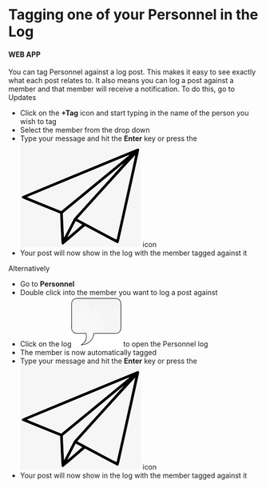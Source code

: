 # Tagging one of your Personnel in the Log

#### WEB APP

You can tag Personnel against a log post. This makes it easy to see exactly what each post relates to. It also means you can log a post against a member and that member will receive a notification. To do this, go to Updates

* Click on the **+Tag** icon and start typing in the name of the person you wish to tag
* Select the member from the drop down
* Type your message and hit the **Enter** key or press the<img src="../../.gitbook/assets/paper airplane icon.png" alt="" data-size="line"> icon
* Your post will now show in the log with the member tagged against it

Alternatively

* Go to **Personnel**
* Double click into the member you want to log a post against
* Click on the log<img src="../../.gitbook/assets/speech box icon.png" alt="" data-size="line"> to open the Personnel log
* The member is now automatically tagged
* Type your message and hit the **Enter** key or press the<img src="../../.gitbook/assets/paper airplane icon.png" alt="" data-size="line"> icon
* Your post will now show in the log with the member tagged against it

